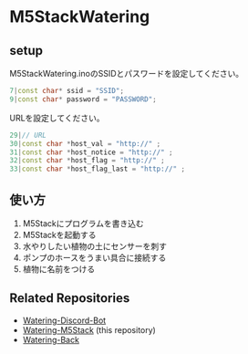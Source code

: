 # M5StackWatering

## setup

M5StackWatering.inoのSSIDとパスワードを設定してください。

```cpp
7|const char* ssid = "SSID";
9|const char* password = "PASSWORD";
```

URLを設定してください。

```cpp
29|// URL
30|const char *host_val = "http://" ;
31|const char *host_notice = "http://" ;
32|const char *host_flag = "http://" ;
33|const char *host_flag_last = "http://" ;
```

## 使い方

1. M5Stackにプログラムを書き込む
2. M5Stackを起動する
3. 水やりしたい植物の土にセンサーを刺す
4. ポンプのホースをうまい具合に接続する
5. 植物に名前をつける

## Related Repositories

- [Watering-Discord-Bot](https://github.com/hitto-hub/Watering-discord-bot)
- [Watering-M5Stack](https://github.com/hitto-hub/M5StackWatering) (this repository)
- [Watering-Back](https://github.com/hitto-hub/Watering-back)
